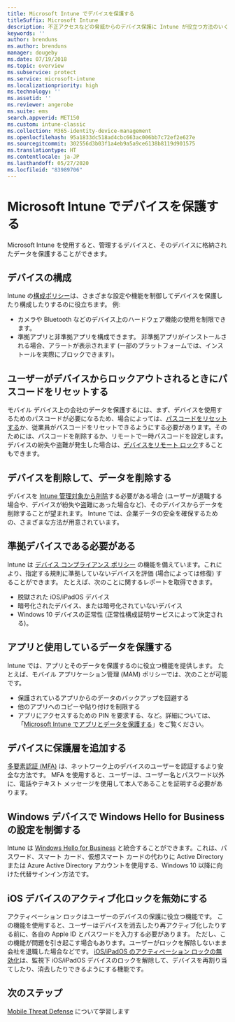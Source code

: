 ```yaml
---
title: Microsoft Intune でデバイスを保護する
titleSuffix: Microsoft Intune
description: 不正アクセスなどの脅威からのデバイス保護に Intune が役立つ方法のいくつかについて説明します。
keywords: ''
author: brenduns
ms.author: brenduns
manager: dougeby
ms.date: 07/19/2018
ms.topic: overview
ms.subservice: protect
ms.service: microsoft-intune
ms.localizationpriority: high
ms.technology: ''
ms.assetid: ''
ms.reviewer: angerobe
ms.suite: ems
search.appverid: MET150
ms.custom: intune-classic
ms.collection: M365-identity-device-management
ms.openlocfilehash: 95a1833dc518ad4cbc663ac006bb7c72ef2e627e
ms.sourcegitcommit: 302556d3b03f1a4eb9a5a9ce6138b8119d901575
ms.translationtype: HT
ms.contentlocale: ja-JP
ms.lasthandoff: 05/27/2020
ms.locfileid: "83989706"
---
```

# <a name="protect-devices-with-microsoft-intune"></a>Microsoft Intune でデバイスを保護する

Microsoft Intune を使用すると、管理するデバイスと、そのデバイスに格納されたデータを保護することができます。

## <a name="device-configuration"></a>デバイスの構成
Intune の[構成ポリシー](../configuration/device-profiles.md)は、さまざまな設定や機能を制御してデバイスを保護したり構成したりするのに役立ちます。 例:

- カメラや Bluetooth などのデバイス上のハードウェア機能の使用を制限できます。
- 準拠アプリと非準拠アプリを構成できます。 非準拠アプリがインストールされる場合、アラートが表示されます (一部のプラットフォームでは、インストールを実際にブロックできます)。

## <a name="reset-passcodes-when-users-are-locked-out-of-their-devices"></a>ユーザーがデバイスからロックアウトされるときにパスコードをリセットする
モバイル デバイス上の会社のデータを保護するには、まず、デバイスを使用するためのパスコードが必要になるため、場合によっては、[パスコードをリセットする](../remote-actions/device-passcode-reset.md)か、従業員がパスコードをリセットできるようにする必要があります。そのためには、パスコードを削除するか、リモートで一時パスコードを設定します。 デバイスの紛失や盗難が発生した場合は、[デバイスをリモート ロック](../remote-actions/device-remote-lock.md)することもできます。

## <a name="retire-devices-and-remove-data"></a>デバイスを削除して、データを削除する
デバイスを [Intune 管理対象から削除](../remote-actions/devices-wipe.md)する必要がある場合 (ユーザーが退職する場合や、デバイスが紛失や盗難にあった場合など)、そのデバイスからデータを削除することが望まれます。 Intune では、企業データの安全を確保するための、さまざまな方法が用意されています。

## <a name="require-devices-to-be-compliant"></a>準拠デバイスである必要がある
Intune は [デバイス コンプライアンス ポリシー](device-compliance-get-started.md) の機能を備えています。これにより、指定する規則に準拠していないデバイスを評価 (場合によっては修復) することができます。 たとえば、次のことに関するレポートを取得できます。
- 脱獄された iOS/iPadOS デバイス
- 暗号化されたデバイス、または暗号化されていないデバイス
- Windows 10 デバイスの正常性 (正常性構成証明サービスによって決定される)。

## <a name="protect-apps-and-the-data-they-use"></a>アプリと使用しているデータを保護する
Intune では、アプリとそのデータを保護するのに役立つ機能を提供します。 たとえば、モバイル アプリケーション管理 (MAM) ポリシーでは、次のことが可能です。
- 保護されているアプリからのデータのバックアップを回避する
- 他のアプリへのコピーや貼り付けを制限する
- アプリにアクセスするための PIN を要求する、など。詳細については、「[Microsoft Intune でアプリとデータを保護する](../apps/app-protection-policy.md)」をご覧ください。

## <a name="add-an-additional-layer-of-protection-to-devices"></a>デバイスに保護層を追加する
[多要素認証 (MFA)](../enrollment/multi-factor-authentication.md) は、ネットワーク上のデバイスのユーザーを認証するより安全な方法です。  MFA を使用すると、ユーザーは、ユーザー名とパスワード以外に、電話やテキスト メッセージを使用して本人であることを証明する必要があります。

## <a name="control-windows-hello-for-business-settings-on-windows-devices"></a>Windows デバイスで Windows Hello for Business の設定を制御する
Intune は [Windows Hello for Business](windows-hello.md) と統合することができます。これは、パスワード、スマート カード、仮想スマート カードの代わりに Active Directory または Azure Active Directory アカウントを使用する、Windows 10 以降に向けた代替サインイン方法です。

## <a name="disable-activation-lock-on-ios-devices"></a>iOS デバイスのアクティブ化ロックを無効にする
アクティベーション ロックはユーザーのデバイスの保護に役立つ機能です。 この機能を使用すると、ユーザーはデバイスを消去したり再アクティブ化したりする前に、各自の Apple ID とパスワードを入力する必要があります。 ただし、この機能が問題を引き起こす場合もあります。ユーザーがロックを解除しないまま会社を退職した場合などです。 [iOS/iPadOS のアクティベーション ロックの無効化](../remote-actions/device-activation-lock-disable.md)は、監視下 iOS/iPadOS デバイスのロックを解除して、デバイスを再割り当てしたり、消去したりできるようにする機能です。

## <a name="next-steps"></a>次のステップ

[Mobile Threat Defense](mobile-threat-defense.md) について学習します
